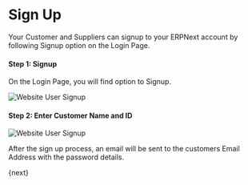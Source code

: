 # Sign Up

Your Customer and Suppliers can signup to your ERPNext account by following Signup option on the Login Page.

#### Step 1: Signup

On the Login Page, you will find option to Signup.

<img class="screenshot" alt="Website User Signup" src="/assets/erpnext_docs/assets/img/website/website-login.png">

#### Step 2: Enter Customer Name and ID

<img class="screenshot" alt="Website User Signup" src="/assets/erpnext_docs/assets/img/website/website-signup-details.png">

After the sign up process, an email will be sent to the customers Email Address with the password details.

{next}
